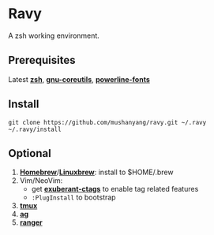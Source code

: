 # Ravy

A zsh working environment.

## Prerequisites

Latest [**zsh**](http://www.zsh.org/), [**gnu-coreutils**](http://www.gnu.org/software/coreutils/coreutils.html), [**powerline-fonts**](https://github.com/powerline/fonts)

## Install

```
git clone https://github.com/mushanyang/ravy.git ~/.ravy
~/.ravy/install
```

## Optional

1. [**Homebrew**](http://brew.sh/)/[**Linuxbrew**](http://linuxbrew.sh/): install to $HOME/.brew
2. Vim/NeoVim:
    - get [**exuberant-ctags**](http://ctags.sourceforge.net/) to enable tag related features
    - `:PlugInstall` to bootstrap
3. [**tmux**](https://tmux.github.io/)
4. [**ag**](https://github.com/ggreer/the_silver_searcher)
5. [**ranger**](http://ranger.nongnu.org/)
